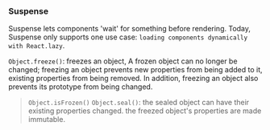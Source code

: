 ### Suspense
Suspense lets components 'wait' for something before rendering. Today, Suspense only supports one use case: `loading components dynamically with React.lazy`. 

`Object.freeze()`: freezes an object, A frozen object can no longer be changed; freezing an object prevents new properties from being added to it, existing properties from being removed. In addition, freezing an object also prevents its prototype from being changed.
> `Object.isFrozen()`
`Object.seal()`:  the sealed object can have their existing properties changed. the freezed object's properties are made immutable.